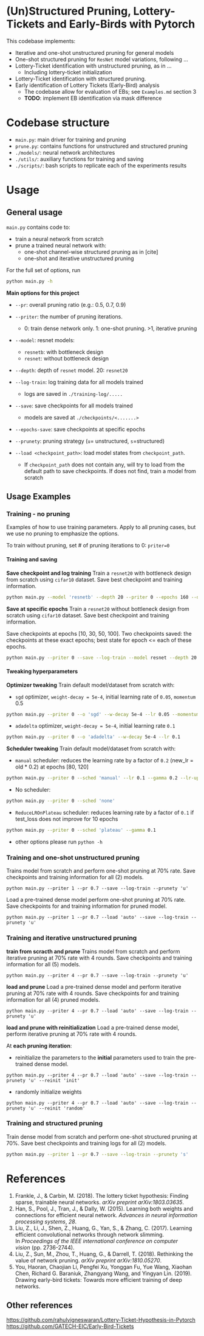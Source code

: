 # (Un)Structured Pruning, Lottery-Tickets and Early-Birds with Pytorch

This codebase implements:
- Iterative and one-shot unstructured pruning for general models
- One-shot structured pruning for `ResNet` model variations, following ...
- Lottery-Ticket identification with unstructured pruning, as in ...
  - Including lottery-ticket initialization
- Lottery-Ticket identification with structured pruning.
- Early identification of Lottery Tickets (Early-Bird) analysis
  - The codebase allow for evaluation of EBs; see `Examples.md` section 3
  - **TODO**: implement EB identification via mask difference

# Codebase structure
- `main.py`: main driver for training and pruning
- `prune.py`: contains functions for unstructured and structured pruning
- `./models/`: neural network architectures
- `./utils/`: auxiliary functions for training and saving
- `./scripts/`: bash scripts to replicate each of the experiments results

# Usage

## General usage
`main.py` contains code to:
- train a neural network from scratch 
- prune a trained neural network with:
	- one-shot channel-wise structured pruning as in [cite] 
	- one-shot and iterative unstructured pruning 

For the full set of options, run 
```bash
python main.py -h
```

**Main options for this project**
- `--pr`: overall pruning ratio (e.g.: 0.5, 0.7, 0.9)

- `--priter`: the number of pruning iterations. 
	- 0: train dense network only. 1: one-shot pruning.  >1, iterative pruning

- `--model`: resnet models:
	- `resnetb`: with bottleneck design
	- `resnet`: without bottleneck design

- `--depth`: depth of `resnet` model. 20: `resnet20`

- `--log-train`: log training data for all models trained
	- logs are saved in `./training-log/.....`

- `--save`: save checkpoints for all models trained
	- models are saved at `./checkpoints/<.......>`

- `--epochs-save`: save checkpoints at specific epochs

- `--prunety`: pruning strategy (`u`= unstructured, `s`=structured)

- `--load <checkpoint_path>`: load model states from `checkpoint_path`. 
	- If `checkpoint_path` does not contain any, will try to load from the default path to save checkpoints. If does not find, train a model from scratch

## Usage Examples
### Training - no pruning
Examples of how to use training parameters. Apply to all pruning cases, but we use no pruning to emphasize the options.

To train without pruning, set # of pruning iterations to 0: `priter=0`
#### Training and saving

**Save checkpoint and log training**
Train a `resnet20` with bottleneck design from scratch using `cifar10` dataset. Save best checkpoint and training information.
```bash
python main.py --model 'resnetb' --depth 20 --priter 0 --epochs 160 --dataset cifar10 --save --log-train 
```

**Save at specific epochs**
Train a `resnet20` without bottleneck design from scratch using `cifar10` dataset. Save best checkpoint and training information. 

Save checkpoints at epochs [10, 30, 50, 100]. Two checkpoints saved: the checkpoints at these exact epochs; best state for epoch <= each of these epochs. 

```bash
python main.py --priter 0 --save --log-train --model resnet --depth 20 --dataset cifar10 --epochs-save 10 30 50 100
```

#### Tweaking hyperparameters

**Optimizer tweaking**
Train default model/dataset from scratch with:
- `sgd` optimizer, `weight-decay = 5e-4`, initial learning rate of `0.05`, `momentum` 0.5
```bash
python main.py --priter 0 --o 'sgd' --w-decay 5e-4 --lr 0.05 --momentum 0.5
```

- `adadelta` optimizer, `weight-decay = 5e-4`, initial learning rate  `0.1`
```bash
python main.py --priter 0 --o 'adadelta' --w-decay 5e-4 --lr 0.1
```

**Scheduler tweaking**
Train default model/dataset from scratch with:
- `manual` scheduler: reduces the learning rate by a factor of `0.2` (new_lr = old * 0.2) at epochs [80, 120]
```bash
python main.py --priter 0 --sched 'manual' --lr 0.1 --gamma 0.2 --lr-update-epochs [80, 120]
```

- No scheduler: 
```bash
python main.py --priter 0 --sched 'none'
```

- `ReduceLROnPlateau` scheduler: reduces learning rate by a factor of `0.1` if test_loss does not improve for 10 epochs
```bash
python main.py --priter 0 --sched 'plateau' --gamma 0.1
```

- other options please run `python -h`

### Training and one-shot unstructured pruning
Trains model from scratch and perform one-shot pruning at 70% rate. Save checkpoints and training information for all (2) models.
```shell
python main.py --priter 1 --pr 0.7 --save --log-train --prunety 'u'
```

Load a pre-trained dense model perform one-shot pruning at 70% rate. Save checkpoints for and training information for pruned model.
```shell
python main.py --priter 1 --pr 0.7 --load 'auto' --save --log-train --prunety 'u'
```

### Training and iterative unstructured pruning

**train from scracth and prune**
Trains model from scratch and perform iterative pruning at 70% rate with 4 rounds. Save checkpoints and training information for all (5) models.

```shell
python main.py --priter 4 --pr 0.7 --save --log-train --prunety 'u'
```

**load and prune**
Load a pre-trained dense model and perform iterative pruning at 70% rate with 4 rounds. Save checkpoints for and training information for all (4) pruned models.

```shell
python main.py --priter 4 --pr 0.7 --load 'auto' --save --log-train --prunety 'u'
```

**load and prune with reinitialization**
Load a pre-trained dense model, perform iterative pruning at 70% rate with 4 rounds. 


At **each pruning iteration**: 
- reinitialize the parameters to the **initial** parameters used to train the pre-trained dense model.
```shell
python main.py --priter 4 --pr 0.7 --load 'auto' --save --log-train --prunety 'u' --reinit 'init'
```
- randomly initialize weights
```shell
python main.py --priter 4 --pr 0.7 --load 'auto' --save --log-train --prunety 'u' --reinit 'random'
```

### Training and structured pruning
Train dense model from scratch and perform one-shot structured pruning at 70%. Save best checkpoints and training logs for all (2) models.

```bash
python main.py --priter 1 --pr 0.7 --save --log-train --prunety 's'
```

# References
1. Frankle, J., & Carbin, M. (2018). The lottery ticket hypothesis: Finding sparse, trainable neural networks. _arXiv preprint arXiv:1803.03635_.
2. Han, S., Pool, J., Tran, J., & Dally, W. (2015). Learning both weights and connections for efficient neural network. _Advances in neural information processing systems_, _28_.
3. Liu, Z., Li, J., Shen, Z., Huang, G., Yan, S., & Zhang, C. (2017). Learning efficient convolutional networks through network slimming. In _Proceedings of the IEEE international conference on computer vision_ (pp. 2736-2744).
4. Liu, Z., Sun, M., Zhou, T., Huang, G., & Darrell, T. (2018). Rethinking the value of network pruning. _arXiv preprint arXiv:1810.05270_.
5. You, Haoran, Chaojian Li, Pengfei Xu, Yonggan Fu, Yue Wang, Xiaohan Chen, Richard G. Baraniuk, Zhangyang Wang, and Yingyan Lin. (2019). Drawing early-bird tickets: Towards more efficient training of deep networks. 

## Other references
https://github.com/rahulvigneswaran/Lottery-Ticket-Hypothesis-in-Pytorch
https://github.com/GATECH-EIC/Early-Bird-Tickets

